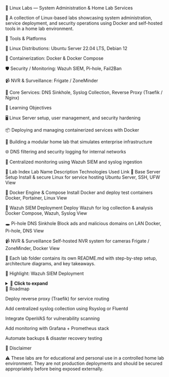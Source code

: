 🐧 Linux Labs — System Administration & Home Lab Services

🧠 A collection of Linux-based labs showcasing system administration, service deployment, and security operations using Docker and self-hosted tools in a home lab environment.

🧰 Tools & Platforms

🐧 Linux Distributions: Ubuntu Server 22.04 LTS, Debian 12

🐳 Containerization: Docker & Docker Compose

🛡️ Security / Monitoring: Wazuh SIEM, Pi-hole, Fail2Ban

📹 NVR & Surveillance: Frigate / ZoneMinder

🧠 Core Services: DNS Sinkhole, Syslog Collection, Reverse Proxy (Traefik / Nginx)

🧭 Learning Objectives

🖥️ Linux Server setup, user management, and security hardening

📦 Deploying and managing containerized services with Docker

🧱 Building a modular home lab that simulates enterprise infrastructure

🌐 DNS filtering and security logging for internal networks

🧠 Centralized monitoring using Wazuh SIEM and syslog ingestion

📂 Lab Index
Lab Name	Description	Technologies Used	Link
🧭 Base Server Setup	Install & secure Linux for service hosting	Ubuntu Server, SSH, UFW	View

🐳 Docker Engine & Compose	Install Docker and deploy test containers	Docker, Portainer, Linux	View

🧠 Wazuh SIEM Deployment	Deploy Wazuh for log collection & analysis	Docker Compose, Wazuh, Syslog	View

🕳️ Pi-hole DNS Sinkhole	Block ads and malicious domains on LAN	Docker, Pi-hole, DNS	View

📹 NVR & Surveillance	Self-hosted NVR system for cameras	Frigate / ZoneMinder, Docker	View

🔗 Each lab folder contains its own README.md with step-by-step setup, architecture diagrams, and key takeaways.

🧪 Highlight: Wazuh SIEM Deployment
<details> <summary>📜 <strong>Click to expand</strong></summary>
🧠 Goal

Deploy a Wazuh SIEM stack to collect and analyze logs from multiple hosts in the home lab.

📦 Components

Wazuh Manager

Wazuh Indexer

Wazuh Dashboard

Syslog forwarders on Linux hosts

⚙️ Deployment
git clone https://github.com/wazuh/wazuh-docker.git
cd wazuh-docker
docker-compose -f generate-indexer-certs.yml run --rm generator
docker-compose up -d


Access the Wazuh dashboard at:
👉 https://localhost:5601

</details>
🧭 Roadmap

 Deploy reverse proxy (Traefik) for service routing

 Add centralized syslog collection using Rsyslog or Fluentd

 Integrate OpenVAS for vulnerability scanning

 Add monitoring with Grafana + Prometheus stack

 Automate backups & disaster recovery testing

📝 Disclaimer

⚠️ These labs are for educational and personal use in a controlled home lab environment.
They are not production deployments and should be secured appropriately before being exposed externally.
